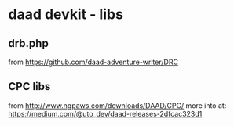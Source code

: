 # daad devkit - libs

## drb.php
from https://github.com/daad-adventure-writer/DRC

## CPC libs
from http://www.ngpaws.com/downloads/DAAD/CPC/
more into at: https://medium.com/@uto_dev/daad-releases-2dfcac323d1


